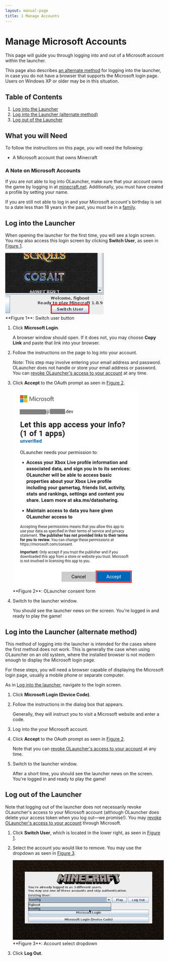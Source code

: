 ```yaml
---
layout: manual-page
title: 1 Manage Accounts
---
```


# Manage Microsoft Accounts
This page will guide you through logging into and out of a Microsoft account within the launcher.

This page also describes [an alternate method](#log-into-the-launcher-alternate-method) for logging into the launcher, in case you do not have a browser that supports the Microsoft login page.
Users on Windows XP or older may be in this situation.

## Table of Contents
1. [Log into the Launcher](#log-into-the-launcher)
2. [Log into the Launcher (alternate method)](#log-into-the-launcher-alternate-method)
3. [Log out of the Launcher](#log-out-of-the-launcher)

## What you will Need
To follow the instructions on this page, you will need the following:
- A Microsoft account that owns Minecraft

### A Note on Microsoft Accounts
If you are not able to log into OLauncher, make sure that your account owns the game by logging in at [minecraft.net](https://www.minecraft.net/en-us/login). Additionally, you must have created a profile by setting your name.

If you are still not able to log in and your Microsoft account's birthday is set to a date less than 18 years in the past, you must be in a [family](https://support.microsoft.com/en-us/account-billing/getting-started-with-microsoft-family-safety-b6280c9d-38d7-82ff-0e4f-a6cb7e659344).

## Log into the Launcher

When opening the launcher for the first time, you will see a login screen. You may also access this login screen by clicking **Switch User**, as seen in [Figure 1](#fig01).

<span class="manual-figure" id="fig01">
<a href="img/01/fig02-switch-user.png"><img alt="Switch user button" src="img/01/fig02-switch-user.png" /></a><br>
**Figure 1**: Switch user button
</span>


1. Click **Microsoft Login**.
   
   A browser window should open. If it does not, you may choose **Copy Link** and paste that link into your browser.
2. Follow the instructions on the page to log into your account.
   
   _Note_: This step may involve entering your email address and password. OLauncher does not handle or store your email address or password. You can [revoke OLauncher's access to your account](https://account.microsoft.com/privacy/app-access) at any time.
3. Click **Accept** to the OAuth prompt as seen in [Figure 2](#fig02).

   <span class="manual-figure" id="fig02">
   <a href="img/01/fig03-consent.png"><img alt="OLauncher consent form" src="img/01/fig03-consent.png" /></a><br>
   **Figure 2**: OLauncher consent form
   </span>
4. Switch to the launcher window.
   
   You should see the launcher news on the screen. You're logged in and ready to play the game!

## Log into the Launcher (alternate method)
This method of logging into the launcher is intended for the cases where the first method does not work. This is generally the case when using OLauncher on an old system, where the installed browser is not modern enough to display the Microsoft login page.

For these steps, you will need a browser capable of displaying the Microsoft login page, usually a mobile phone or separate computer.

As in [Log into the launcher](#log-into-the-launcher), navigate to the login screen.

1. Click **Microsoft Login (Device Code)**.
2. Follow the instructions in the dialog box that appears.
   
   Generally, they will instruct you to visit a Microsoft website and enter a code.
3. Log into the your Microsoft account.
4. Click **Accept** to the OAuth prompt as seen in [Figure 2](#fig02).
   
   Note that you can [revoke OLauncher's access to your account](https://account.microsoft.com/privacy/app-access) at any time.
5. Switch to the launcher window.
   
   After a short time, you should see the launcher news on the screen. You're logged in and ready to play the game!

## Log out of the Launcher
Note that logging out of the launcher does not necessarily revoke OLauncher's access to your Microsoft account (although OLauncher does delete your access token when you log out&mdash;we promise!). You may [revoke OLauncher's access to your account](https://account.microsoft.com/privacy/app-access) through Microsoft.

1. Click **Switch User**, which is located in the lower right, as seen in [Figure 1](#fig01).
2. Select the account you would like to remove. You may use the dropdown as seen in [Figure 3](#fig03).
   
   <span class="manual-figure" id="fig03">
   <a href="img/01/fig04-account-select.png"><img alt="Account select" src="img/01/fig04-account-select.png" /></a><br>
   **Figure 3**: Account select dropdown
   </span>
3. Click **Log Out**.

